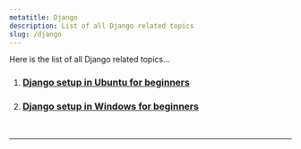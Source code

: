 ```yaml
---
metatitle: Django
description: List of all Django related topics
slug: /django
---
```


Here is the list of all Django related topics...

1. ### [Django setup in Ubuntu for beginners](/django/django-setup-in-ubuntu)

2. ### [Django setup in Windows for beginners](/django/django-setup-in-windows)

<br/>

---
